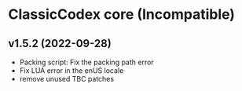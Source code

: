 # ClassicCodex core (Incompatible)

## v1.5.2 (2022-09-28)
 

- Packing script: Fix the packing path error  
- Fix LUA error in the enUS locale  
- remove unused TBC patches  
